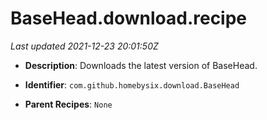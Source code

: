 # BaseHead.download.recipe

_Last updated 2021-12-23 20:01:50Z_

- **Description**: Downloads the latest version of BaseHead.

- **Identifier**: `com.github.homebysix.download.BaseHead`

- **Parent Recipes**: `None`
